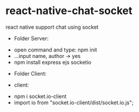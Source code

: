 # react-native-chat-socket
react native support chat using socket

* Folder Server:
- open command and type: npm init
- ...input name, author -> yes
- npm install express ejs socketio

* Folder Client:
- client: 
+ npm i socket.io-client
+ import io from "socket.io-client/dist/socket.io.js";
